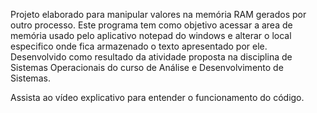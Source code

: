 Projeto elaborado para manipular valores na memória RAM gerados por outro processo.
Este programa tem como objetivo acessar a area de memória usado pelo aplicativo notepad do windows e alterar o local especifico onde fica armazenado o texto apresentado por ele. 
Desenvolvido como resultado da atividade proposta na disciplina de Sistemas Operacionais do curso de Análise e Desenvolvimento de Sistemas. 

Assista ao vídeo explicativo para entender o funcionamento do código.
